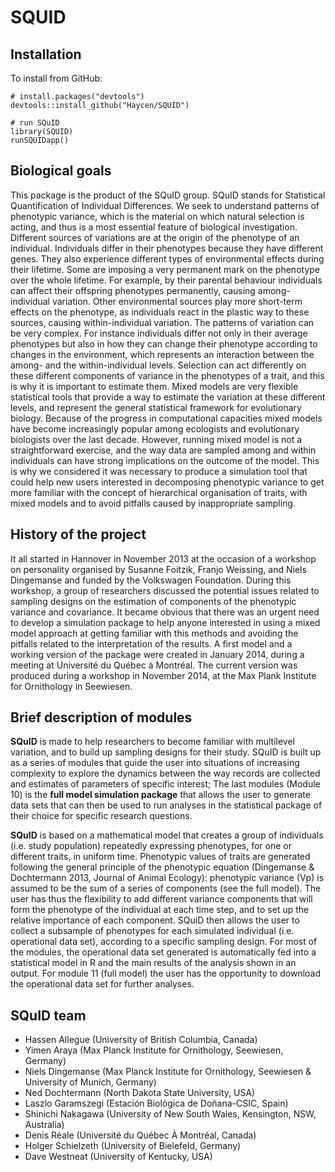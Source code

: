 # SQUID

## Installation

To install from GitHub:

```
# install.packages("devtools")
devtools::install_github("Haycen/SQUID")

# run SQuID
library(SQUID)
runSQUIDapp()
```

## Biological goals

This package is the product of the SQuID group. SQuID stands for Statistical Quantification of Individual Differences. We seek to understand patterns of phenotypic variance, which is the material on which natural selection is acting, and thus is a most essential feature of biological investigation. Different sources of variations are at the origin of the phenotype of an individual. Individuals differ in their phenotypes because they have different genes. They also experience different types of environmental effects during their lifetime. Some are imposing a very permanent mark on the phenotype over the whole lifetime. For example, by their parental behaviour individuals can affect their offspring phenotypes permanently, causing among-individual variation. Other environmental sources play more short-term effects on the phenotype, as individuals react in the plastic way to these sources, causing within-individual variation. The patterns of variation can be very complex. For instance individuals differ not only in their average phenotypes but also in how they can change their phenotype according to changes in the environment, which represents an interaction between the among- and the within-individual levels. Selection can act differently on these different components of variance in the phenotypes of a trait, and this is why it is important to estimate them. Mixed models are very flexible statistical tools that provide a way to estimate the variation at these different levels, and represent the general statistical framework for evolutionary biology. Because of the progress in computational capacities mixed models have become increasingly popular among ecologists and evolutionary biologists over the last decade. However, running mixed model is not a straightforward exercise, and the way data are sampled among and within individuals can have strong implications on the outcome of the model. This is why we considered it was necessary to produce a simulation tool that could help new users interested in decomposing phenotypic variance to get more familiar with the concept of hierarchical organisation of traits, with mixed models and to avoid pitfalls caused by inappropriate sampling.

## History of the project

It all started in Hannover in November 2013 at the occasion of a workshop on personality organised by Susanne Foitzik, Franjo Weissing, and Niels Dingemanse and funded by the Volkswagen Foundation. During this workshop, a group of researchers discussed the potential issues related to sampling designs on the estimation of components of the phenotypic variance and covariance. It became obvious that there was an urgent need to develop a simulation package to help anyone interested in using a mixed model approach at getting familiar with this methods and avoiding the pitfalls related to the interpretation of the results. A first model and a working version of the package were created in January 2014, during a meeting at Université du Québec à Montréal. The current version was produced during a workshop in November 2014, at the Max Plank Institute for Ornithology in Seewiesen.

## Brief description of modules

**SQuID** is made to help researchers to become familiar with multilevel variation, and to build up sampling designs for their study. SQuID is built up as a series of modules that guide the user into situations of increasing complexity to explore the dynamics between the way records are collected and estimates of parameters of specific interest; The last modules (Module 10) is the **full model simulation package** that allows the user to generate data sets that can then be used to run analyses in the statistical package of their choice for specific research questions.

**SQuID** is based on a mathematical model that creates a group of individuals (i.e. study population) repeatedly expressing phenotypes, for one or different traits, in uniform time. Phenotypic values of traits are generated following the general principle of the phenotypic equation (Dingemanse & Dochtermann 2013, Journal of Animal Ecology): phenotypic variance (Vp) is assumed to be the sum of a series of components (see the full model). The user has thus the flexibility to add different variance components that will form the phenotype of the individual at each time step, and to set up the relative importance of each component. SQuiD then allows the user to collect a subsample of phenotypes for each simulated individual (i.e. operational data set), according to a specific sampling design. For most of the modules, the operational data set generated is automatically fed into a statistical model in R and the main results of the analysis shown in an output. For module 11 (full model) the user has the opportunity to download the operational data set for further analyses.

## SQuID team

* Hassen Allegue (University of British Columbia, Canada)
* Yimen Araya (Max Planck Institute for Ornithology, Seewiesen, Germany)
* Niels Dingemanse (Max Planck Institute for Ornithology, Seewiesen & University of Munich, Germany)
* Ned Dochtermann (North Dakota State University, USA)
* Laszlo Garamszegi (Estación Biológica de Doñana-CSIC, Spain)
* Shinichi Nakagawa (University of New South Wales, Kensington, NSW, Australia)
* Denis Réale (Université du Québec À Montréal, Canada)
* Holger Schielzeth (University of Bielefeld, Germany)
* Dave Westneat (University of Kentucky, USA)

